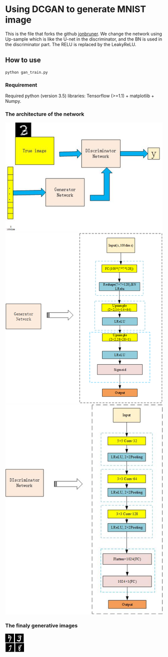 # Using DCGAN to generate MNIST image
This is the file that forks the github [jonbruner](https://github.com/jonbruner/generative-adversarial-networks). We change the network using Up-sample which is like the U-net in the discriminator, and the BN is used in the discriminator part. The RELU is replaced by the LeakyReLU.

## How to use

```shell
python gan_train.py
```

### Requirement
Required python (version 3.5) libraries: Tensorflow (>=1.1) + matplotlib + Numpy.

### The architecture of the network 
![gan model](gan1.jpg)<br>
![D model](gan2.bmp)<br>
![G model](gan3.jpg)

### The finaly generative images
![images](1.png)<br>
